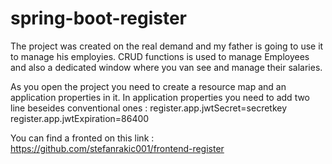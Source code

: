 # spring-boot-register
The project was created on the real demand and my father is going to use it to manage his employies.
CRUD functions is used to manage Employees and also a dedicated window where you van see and manage their salaries.

As you open the project you need to create a resource map and an application properties in it.
In application properties you need to add two line beseides conventional ones : register.app.jwtSecret=secretkey
register.app.jwtExpiration=86400

You can find a fronted on this link : https://github.com/stefanrakic001/frontend-register 

